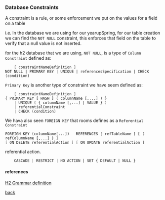 ### Database Constraints

A constraint is a rule, or some enforcement we put on the values for a field on a table

i.e. In the database we are using for our yearupSpring, for our table creation we can find the
`NOT NULL` constraint, this enforces that field on the table to verify that a null value is 
not inserted.

for the h2 database that we are using, `NOT NULL`, is a type of `Column Constraint`
defined as: 

```roomsql
	[ constraintNameDefinition ]
NOT NULL | PRIMARY KEY | UNIQUE | referencesSpecification | CHECK (condition)
```



`Primary Key` is another type of constraint we have seem defined as: 
```roomsql
	[ constraintNameDefinition ]
{ PRIMARY KEY [ HASH ] ( columnName [,...] ) }
    | UNIQUE ( { columnName [,...] | VALUE } )
    | referentialConstraint
    | CHECK (condition)
```

We hava also seen `FOREIGN KEY` that rooms defines as a `Referential Constraint`

```roomsql
FOREIGN KEY (columnName[...]) 	REFERENCES [ refTableName ] [ ( refColumnName [,...] ) ]
[ ON DELETE referentialAction ] [ ON UPDATE referentialAction ]
```
referential action.
```roomsql
	CASCADE | RESTRICT | NO ACTION | SET { DEFAULT | NULL }
```



#### references
[H2 Grammar definition](https://www.h2database.com/html/grammar.html#constraint_name_definition)


[back](outline.md)